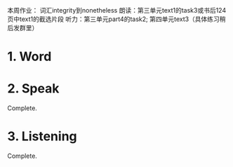 本周作业：
词汇integrity到nonetheless
朗读：第三单元text1的task3或书后124页中text1的截选片段
听力：第三单元part4的task2; 第四单元text3（具体练习稍后发群里）

# 1. Word



# 2. Speak

Complete.

# 3. Listening

Complete.
